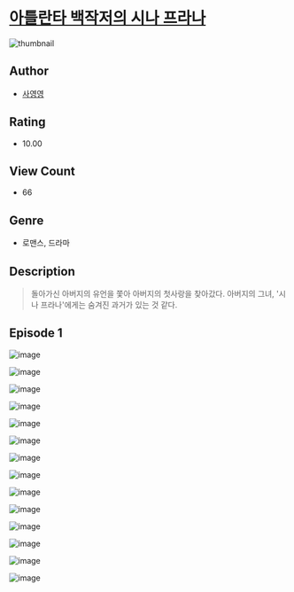 # [아틀란타 백작저의 시나 프라나](https://comic.naver.com/challenge/list?titleId=810627)
![thumbnail](https://image-comic.pstatic.net/user_contents_data/challenge_comic/2023/05/25/347779/upload_3617066035636102243_480x623.jpeg)

## Author
- [사영영](https://comic.naver.com/artistTitle?id=347779)

## Rating
- 10.00

## View Count
- 66

## Genre
- 로맨스, 드라마

## Description
> 돌아가신 아버지의 유언을 쫓아 아버지의 첫사랑을 찾아갔다. 아버지의 그녀, '시나 프라나'에게는 숨겨진 과거가 있는 것 같다.


## Episode 1
![image](https://image-comic.pstatic.net/user_contents_data/challenge_comic/2023/05/25/347779/upload_3774409255553218105.jpeg)

![image](https://image-comic.pstatic.net/user_contents_data/challenge_comic/2023/05/25/347779/upload_7233121173274439734.jpeg)

![image](https://image-comic.pstatic.net/user_contents_data/challenge_comic/2023/05/25/347779/upload_3546411225882845494.jpeg)

![image](https://image-comic.pstatic.net/user_contents_data/challenge_comic/2023/05/25/347779/upload_4064042582037181496.jpeg)

![image](https://image-comic.pstatic.net/user_contents_data/challenge_comic/2023/05/25/347779/upload_7089903203008144438.jpeg)

![image](https://image-comic.pstatic.net/user_contents_data/challenge_comic/2023/05/25/347779/upload_3618754692175324772.jpeg)

![image](https://image-comic.pstatic.net/user_contents_data/challenge_comic/2023/05/25/347779/upload_4049072722581599024.jpeg)

![image](https://image-comic.pstatic.net/user_contents_data/challenge_comic/2023/05/25/347779/upload_3990578722022764592.jpeg)

![image](https://image-comic.pstatic.net/user_contents_data/challenge_comic/2023/05/25/347779/upload_3833185813507813683.jpeg)

![image](https://image-comic.pstatic.net/user_contents_data/challenge_comic/2023/05/25/347779/upload_3762024321500133170.jpeg)

![image](https://image-comic.pstatic.net/user_contents_data/challenge_comic/2023/05/25/347779/upload_7147268929438889272.jpeg)

![image](https://image-comic.pstatic.net/user_contents_data/challenge_comic/2023/05/25/347779/upload_4051096950030283056.jpeg)

![image](https://image-comic.pstatic.net/user_contents_data/challenge_comic/2023/05/25/347779/upload_7075210424850932789.jpeg)

![image](https://image-comic.pstatic.net/user_contents_data/challenge_comic/2023/05/25/347779/upload_3775761847340643939.jpeg)
